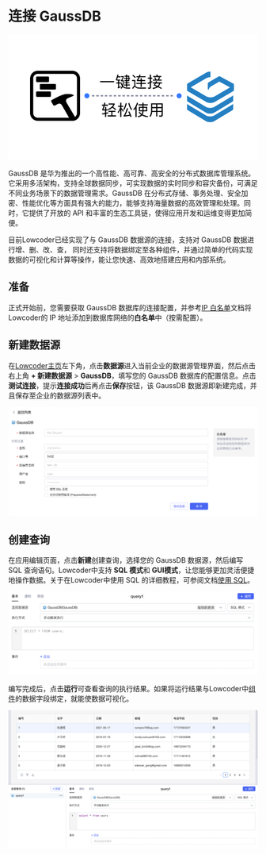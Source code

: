 # 连接 GaussDB

![](../assets/1-20231002173013-1wkt2ea.png)​

GaussDB 是华为推出的一个高性能、高可靠、高安全的分布式数据库管理系统。它采用多活架构，支持全球数据同步，可实现数据的实时同步和容灾备份，可满足不同业务场景下的数据管理需求。GaussDB 在分布式存储、事务处理、安全加密、性能优化等方面具有强大的能力，能够支持海量数据的高效管理和处理。同时，它提供了开放的 API 和丰富的生态工具链，使得应用开发和运维变得更加简便。

目前Lowcoder已经实现了与 GaussDB 数据源的连接，支持对 GaussDB 数据进行增、删、改、查， 同时还支持将数据绑定至各种组件，并通过简单的代码实现数据的可视化和计算等操作，能让您快速、高效地搭建应用和内部系统。

## 准备

正式开始前，您需要获取 GaussDB 数据库的连接配置，并参考[IP 白名单](../ip-allowlist)文档将Lowcoder的 IP 地址添加到数据库网络的**白名单**中（按需配置）。

## 新建数据源

在[Lowcoder主页](https://lowcoder.mousheng.top/apps)左下角，点击**数据源**进入当前企业的数据源管理界面，然后点击右上角 **+ 新建数据源** > ​**GaussDB**​，填写您的 GaussDB 数据库的配置信息。点击​**测试连接**​，提示**连接成功**后再点击**保存**按钮，该 GaussDB 数据源即新建完成，并且保存至企业的数据源列表中。

![](../assets/2-20231002173013-9ix51tf.png)​

## 创建查询

在应用编辑页面，点击**新建**创建查询，选择您的 GaussDB 数据源，然后编写 SQL 查询语句。Lowcoder中支持 **SQL 模式**和 **GUI模式**​，让您能够更加灵活便捷地操作数据。关于在Lowcoder中使用 SQL 的详细教程，可参阅文档[使用 SQL](../using-sql)。

![](../assets/3-20231002173013-2yuzpop.png)​

编写完成后，点击**运行**可查看查询的执行结果。如果将运行结果与Lowcoder中[组件](../component-guides)的数据字段绑定，就能使数据可视化。

![](../assets/4-20231002173013-tasyrx7.png)​
